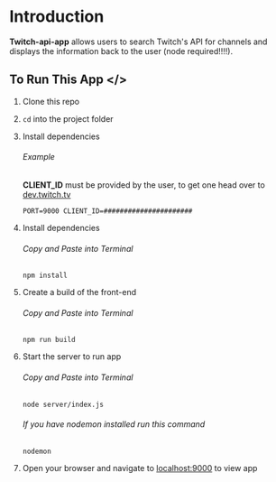 # Introduction

**Twitch-api-app** allows users to search Twitch's API for channels and displays the information back to the user (node required!!!!).

## To Run This App </>

1. Clone this repo

2. `cd` into the project folder

3. Install dependencies

   ###### Example

   **CLIENT_ID** must be provided by the user, to get one head over to [dev.twitch.tv](https://dev.twitch.tv/)

   `PORT=9000 CLIENT_ID=######################`

4. Install dependencies

   ###### Copy and Paste into Terminal

   `npm install`

5. Create a build of the front-end

   ###### Copy and Paste into Terminal

   `npm run build`

6. Start the server to run app

   ###### Copy and Paste into Terminal

   `node server/index.js`

   ###### If you have nodemon installed run this command

   `nodemon`

7. Open your browser and navigate to [localhost:9000](http://localhost:9000) to view app
